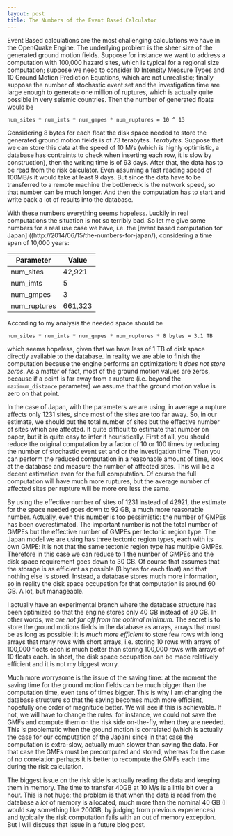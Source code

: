 ```yaml
---
layout: post
title: The Numbers of the Event Based Calculator
---
```


Event Based calculations are the most challenging calculations we
have in the OpenQuake Engine.
The underlying problem is the sheer size of the generated ground motion
fields. Suppose for instance we want to address a computation
with 100,000 hazard sites, which is typical for a regional
size computation; suppose we need to consider 10 Intensity Measure Types
and 10 Ground Motion Prediction Equations, which are not unrealistic;
finally suppose the number of stochastic event set and the investigation
time are large enough to generate one million of ruptures, which is
actually quite possible in very seismic countries. Then the
number of generated floats would be 

 `num_sites * num_imts * num_gmpes * num_ruptures = 10 ^ 13`

Considering 8 bytes for each float the disk space needed to store the
generated ground motion fields is of 73 terabytes. *Terabytes*. Suppose
that we can store this data at the speed of 10 M/s (which is highly
optimistic, a database has contraints to check when inserting each
row, it is slow by construction), then the writing time is of 93
days. After that, the data has to be read from the risk calculator. Even
assuming a fast reading speed of 100MB/s it would take at least 9
days. But since the data have to be transferred to a remote machine
the bottleneck is the network speed, so that number can be much
longer. And then the computation has to start and write back a lot
of results into the database.

With these numbers everything seems hopeless. Luckily in real computations
the situation is not so terribly bad. So let me give some numbers for a
real use case we have, i.e. the [event based computation for Japan]
((http://2014/06/15/the-numbers-for-japan/),
considering a time span of 10,000 years:

Parameter    | Value
-------------|--------
num_sites    | 42,921
num_imts     | 5
num_gmpes    | 3
num_ruptures | 661,323

According to my analysis the needed space should be

 `num_sites * num_imts * num_gmpes * num_ruptures * 8 bytes = 3.1 TB`

which seems hopeless, given that we have less of 1 TB of disk space
directly available to the database. In reality we are able to finish
the computation because the engine performs an optimization:
*it does not store zeros*. As a matter of fact, most of the ground motion
values are zeros, because if a point is far away from a rupture (i.e.
beyond the `maximum_distance` parameter) we assume that the
ground motion value is zero on that point.

In the case of Japan, with the parameters we are using, in average a
rupture affects only 1231 sites, since most of the sites are too far
away. So, in our estimate, we should put the total number of sites but
the effective number of sites which are affected. It quite difficult
to estimate that number on paper, but it is quite easy to infer it
heuristically.  First of all, you should reduce the original
computation by a factor of 10 or 100 times by reducing the number of
stochastic event set and or the investigation time. Then you can
perform the reduced computation in a reasonable amount of time, look
at the database and measure the number of affected sites. This will be
a decent estimation even for the full computation. Of course the full
computation will have much more ruptures, but the average number of
affected sites per rupture will be more ore less the same.

By using the effective number of sites of 1231 instead of 42921, the
estimate for the space needed goes down to 92 GB, a much more reasonable
number. Actually, even this number is too pessimistic: the number of
GMPEs has been overestimated. The important number is not the total number
of GMPEs but the effective number of GMPEs per tectonic region type.
The Japan model we are using has three tectonic region types, each with
its own GMPE: it is not that the same tectonic region type has multiple
GMPEs. Therefore in this case we can reduce to 1 the number of GMPEs and
the disk space requirement goes down to 30 GB. Of course that assumes
that the storage is as efficient as possible (8 bytes for each float)
and that nothing else is stored. Instead, a database stores much more
information, so in reality the disk space occupation for that computation
is around 60 GB. A lot, but manageable.

I actually have an experimental branch where the database structure
has been optimized so that the engine stores only 40 GB instead of 30
GB. In other words, *we are not far off from the optimal minimum*. The
secret is to store the ground motions fields in the database as
arrays, arrays that must be as long as possible: it is *much more
efficient* to store few rows with long arrays that many rows with
short arrays, i.e. storing 10 rows with arrays of 100,000 floats each
is much better than storing 100,000 rows with arrays of 10 floats
each. In short, the disk space occupation can be made relatively
efficient and it is not my biggest worry.

Much more worrysome is the issue of the saving time: at the moment the
saving time for the ground motion fields can be much bigger than the
computation time, even tens of times bigger. This is why I am changing
the database structure so that the saving becomes much more efficient,
hopefully one order of magnitude better. We will see if this is
achievable. If not, we will have to change the rules: for instance, we
could not save the GMFs and compute them on the risk side on-the-fly,
when they are needed. This is problematic when the ground motion is
correlated (which is actually the case for our computation of the
Japan) since in that case the computation is extra-slow, actually much
slower than saving the data. For that case the GMFs must be
precomputed and stored, whereas for the case of no correlation perhaps
it is better to recompute the GMFs each time during the risk
calculation.

The biggest issue on the risk side is actually reading the data and
keeping them in memory. The time to transfer 40GB at 10 M/s is a
little bit over a hour. This is not huge; the problem is that when
the data is read from the database a *lot* of memory is allocated,
much more than the nominal 40 GB (I would say something like 200GB, by
judging from previous experiences) and typically the risk computation
fails with an out of memory exception. But I will discuss that issue
in a future blog post.
